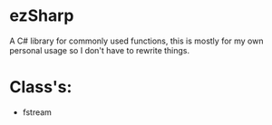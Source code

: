 # ezSharp
A C# library for commonly used functions, this is mostly for my own personal usage so I don't have to rewrite things.

# Class's:
* fstream

